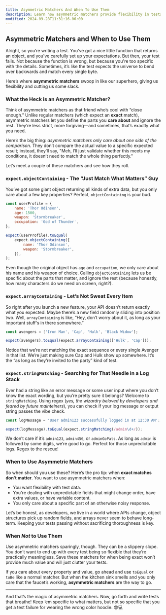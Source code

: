 ```yaml
---
title: Asymmetric Matchers And When To Use Them
description: Learn how asymmetric matchers provide flexibility in tests.
modified: 2024-09-28T11:31:16-06:00
---
```


## Asymmetric Matchers and When to Use Them

Alright, so you’re writing a test. You’ve got a nice little function that returns an object, and you've carefully set up your expectations. But then, your test fails. Not because the function is wrong, but because you're too specific with the details. Sometimes, it’s like the test expects the universe to bend over backwards and match every single byte.

Here’s where **asymmetric matchers** swoop in like our superhero, giving us flexibility and cutting us some slack.

### What the Heck is an Asymmetric Matcher?

Think of asymmetric matchers as that friend who’s cool with “close enough.” Unlike regular matchers (which expect an **exact** match), asymmetric matchers let you define the parts you **care about** and ignore the rest. They’re less strict, more forgiving—and sometimes, that’s exactly what you need.

Here’s the big thing: _asymmetric matchers only care about one side of the comparison_. They don’t compare the actual value to a specific expected result; instead, they’ll say, "Meh, I’ll just validate whether this meets my conditions, it doesn’t need to match the whole thing perfectly."

Let’s meet a couple of these matchers and see how they roll.

### `expect.objectContaining` - The “Just Match What Matters” Guy

You’ve got some giant object returning all kinds of extra data, but you only care about a few key properties? Perfect, `objectContaining` is your bud.

```js
const userProfile = {
	name: 'Thor Odinson',
	age: 1500,
	weapon: 'Stormbreaker',
	occupation: 'God of Thunder',
};

expect(userProfile).toEqual(
	expect.objectContaining({
		name: 'Thor Odinson',
		weapon: 'Stormbreaker',
	}),
);
```

Even though the original object has `age` and `occupation`, we only care about his name and his weapon of choice. Calling `objectContaining` lets us be specific about the parts that matter, and ignore the rest (because honestly, how many characters do we need on screen, right?).

### `expect.arrayContaining` - Let’s Not Sweat Every Item

So right after you launch a new feature, your API doesn’t return exactly what you expected. Maybe there’s a new field randomly sliding into position two. Well, `arrayContaining` is like, “Hey, don’t worry about it, as long as your important stuff's in there somewhere.”

```js
const avengers = ['Iron Man', 'Cap', 'Hulk', 'Black Widow'];

expect(avengers).toEqual(expect.arrayContaining(['Hulk', 'Cap']));
```

Notice that we’re not matching the exact sequence or every single Avenger in that list. We’re just making sure Cap and Hulk show up somewhere. It’s the “as long as they’re invited to the party” kind of test.

### `expect.stringMatching` - Searching for That Needle in a Log Stack

Ever had a string like an error message or some user input where you don’t know the exact wording, but you’re pretty sure it belongs? Welcome to `stringMatching`. Using regex (_yes, the wizardry beloved by developers and feared by future mainteiners_), you can check if your log message or output string passes the vibe check.

```js
const logMessage = 'User admin123 successfully logged in at 12:30 AM';

expect(logMessage).toEqual(expect.stringMatching(/admin\d+/));
```

We don’t care if it’s `admin123`, `admin456`, or `adminGoPats`. As long as `admin` is followed by some digits, we’re good to go. Perfect for those unpredictable logs. Regex to the rescue!

### When to Use Asymmetric Matchers

So when should you use these? Here’s the pro tip: when **exact matches don't matter**. You want to use asymmetric matchers when:

- You want flexibility with test data.
- You're dealing with unpredictable fields that might change order, have extra values, or have variable content.
- You only care about a specific part of an otherwise noisy response.

Let’s be honest, as developers, we live in a world where APIs change, object structures pick up random fields, and arrays never seem to behave long-term. Keeping your tests passing without sacrificing thoroughness is key.

### When _Not_ to Use Them

Use asymmetric matchers sparingly, though. They can be a slippery slope. You don’t want to end up with every test being so flexible that they’re practically meaningless. Save these matchers for when being exact won’t provide much value and will just clutter your tests.

If you care about every property and value, go ahead and use `toEqual` or `toBe` like a normal matcher. But when the kitchen sink smells and you only care that the faucet’s working, **asymmetric matchers** are the way to go.

---

And that’s the magic of asymmetric matchers. Now, go forth and write tests that breathe! Keep ‘em specific to what matters, but not so specific that you get a test failure for wearing the wrong color hoodie. 😎💻
